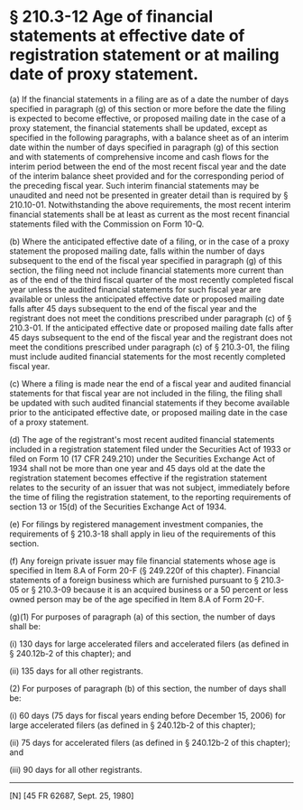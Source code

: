 # § 210.3-12   Age of financial statements at effective date of registration statement or at mailing date of proxy statement.

(a) If the financial statements in a filing are as of a date the number of days specified in paragraph (g) of this section or more before the date the filing is expected to become effective, or proposed mailing date in the case of a proxy statement, the financial statements shall be updated, except as specified in the following paragraphs, with a balance sheet as of an interim date within the number of days specified in paragraph (g) of this section and with statements of comprehensive income and cash flows for the interim period between the end of the most recent fiscal year and the date of the interim balance sheet provided and for the corresponding period of the preceding fiscal year. Such interim financial statements may be unaudited and need not be presented in greater detail than is required by § 210.10-01. Notwithstanding the above requirements, the most recent interim financial statements shall be at least as current as the most recent financial statements filed with the Commission on Form 10-Q.


(b) Where the anticipated effective date of a filing, or in the case of a proxy statement the proposed mailing date, falls within the number of days subsequent to the end of the fiscal year specified in paragraph (g) of this section, the filing need not include financial statements more current than as of the end of the third fiscal quarter of the most recently completed fiscal year unless the audited financial statements for such fiscal year are available or unless the anticipated effective date or proposed mailing date falls after 45 days subsequent to the end of the fiscal year and the registrant does not meet the conditions prescribed under paragraph (c) of § 210.3-01. If the anticipated effective date or proposed mailing date falls after 45 days subsequent to the end of the fiscal year and the registrant does not meet the conditions prescribed under paragraph (c) of § 210.3-01, the filing must include audited financial statements for the most recently completed fiscal year.


(c) Where a filing is made near the end of a fiscal year and audited financial statements for that fiscal year are not included in the filing, the filing shall be updated with such audited financial statements if they become available prior to the anticipated effective date, or proposed mailing date in the case of a proxy statement.


(d) The age of the registrant's most recent audited financial statements included in a registration statement filed under the Securities Act of 1933 or filed on Form 10 (17 CFR 249.210) under the Securities Exchange Act of 1934 shall not be more than one year and 45 days old at the date the registration statement becomes effective if the registration statement relates to the security of an issuer that was not subject, immediately before the time of filing the registration statement, to the reporting requirements of section 13 or 15(d) of the Securities Exchange Act of 1934.


(e) For filings by registered management investment companies, the requirements of § 210.3-18 shall apply in lieu of the requirements of this section.


(f) Any foreign private issuer may file financial statements whose age is specified in Item 8.A of Form 20-F (§ 249.220f of this chapter). Financial statements of a foreign business which are furnished pursuant to § 210.3-05 or § 210.3-09 because it is an acquired business or a 50 percent or less owned person may be of the age specified in Item 8.A of Form 20-F.


(g)(1) For purposes of paragraph (a) of this section, the number of days shall be:


(i) 130 days for large accelerated filers and accelerated filers (as defined in § 240.12b-2 of this chapter); and


(ii) 135 days for all other registrants.


(2) For purposes of paragraph (b) of this section, the number of days shall be:


(i) 60 days (75 days for fiscal years ending before December 15, 2006) for large accelerated filers (as defined in § 240.12b-2 of this chapter);


(ii) 75 days for accelerated filers (as defined in § 240.12b-2 of this chapter); and


(iii) 90 days for all other registrants.



---

[N] [45 FR 62687, Sept. 25, 1980]


